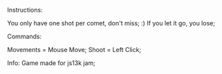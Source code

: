Instructions:

You only have one shot per comet, don't miss; :)
If you let it go, you lose;

Commands:

Movements = Mouse Move;
Shoot = Left Click;

Info:
Game made for js13k jam;